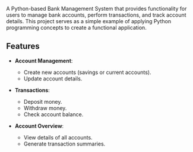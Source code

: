 
A Python-based Bank Management System that provides functionality for users to manage bank accounts, perform transactions, and track account details.
This project serves as a simple example of applying Python programming concepts to create a functional application.

## Features

- **Account Management**:
  - Create new accounts (savings or current accounts).
  - Update account details.

- **Transactions**:
  - Deposit money.
  - Withdraw money.
  - Check account balance.

- **Account Overview**:
  - View details of all accounts.
  - Generate transaction summaries.
